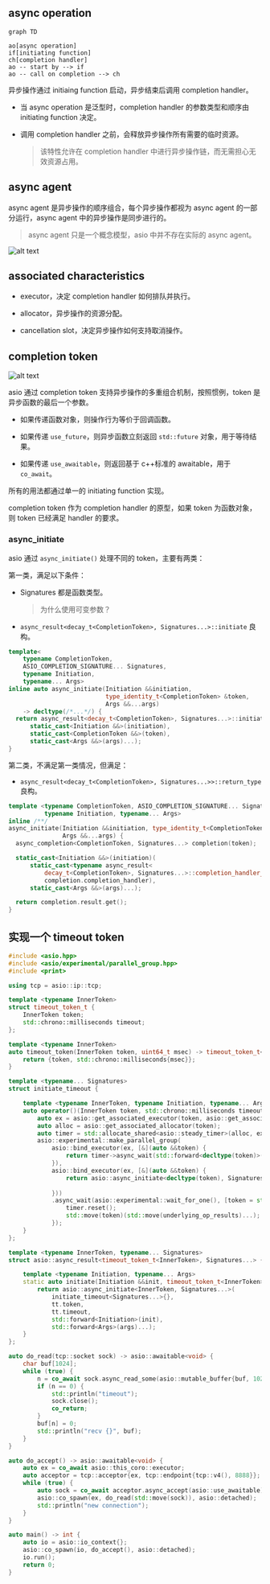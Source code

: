 ## async operation

```mermaid
graph TD

ao[async operation]
if[initiating function]
ch[completion handler]
ao -- start by --> if
ao -- call on completion --> ch
```

异步操作通过 initiaing function 启动，异步结束后调用 completion handler。

- 当 async operation 是泛型时，completion handler 的参数类型和顺序由 initiating function 决定。

- 调用 completion handler 之前，会释放异步操作所有需要的临时资源。

  > 该特性允许在 completion handler 中进行异步操作链，而无需担心无效资源占用。

## async agent

async agent 是异步操作的顺序组合，每个异步操作都视为 async agent 的一部分运行，async agent 中的异步操作是同步进行的。

> async agent 只是一个概念模型，asio 中并不存在实际的 async agent。

![alt text](image.png)

## associated characteristics

- executor，决定 completion handler 如何排队并执行。

- allocator，异步操作的资源分配。

- cancellation slot，决定异步操作如何支持取消操作。

## completion token

![alt text](image-1.png)

asio 通过 completion token 支持异步操作的多重组合机制，按照惯例，token 是异步函数的最后一个参数。

- 如果传递函数对象，则操作行为等价于回调函数。

- 如果传递 `use_future`，则异步函数立刻返回 `std::future` 对象，用于等待结果。

- 如果传递 `use_awaitable`，则返回基于 c++标准的 awaitable，用于 `co_await`。

所有的用法都通过单一的 initiating function 实现。

completion token 作为 completion handler 的原型，如果 token 为函数对象，则 token 已经满足 handler 的要求。

### async_initiate

asio 通过 `async_initiate()` 处理不同的 token，主要有两类：

第一类，满足以下条件：

- Signatures 都是函数类型。

  > 为什么使用可变参数？

- `async_result<decay_t<CompletionToken>, Signatures...>::initiate` 良构。

```cpp
template<
    typename CompletionToken,
    ASIO_COMPLETION_SIGNATURE... Signatures,
    typename Initiation,
    typename... Args>
inline auto async_initiate(Initiation &&initiation,
                           type_identity_t<CompletionToken> &token,
                           Args &&...args)
    -> decltype(/*...*/) {
  return async_result<decay_t<CompletionToken>, Signatures...>::initiate(
      static_cast<Initiation &&>(initiation),
      static_cast<CompletionToken &&>(token),
      static_cast<Args &&>(args)...);
}
```

第二类，不满足第一类情况，但满足：

- `async_result<decay_t<CompletionToken>, Signatures...>>::return_type` 良构。

```cpp
template <typename CompletionToken, ASIO_COMPLETION_SIGNATURE... Signatures,
          typename Initiation, typename... Args>
inline /**/
async_initiate(Initiation &&initiation, type_identity_t<CompletionToken> &token,
               Args &&...args) {
  async_completion<CompletionToken, Signatures...> completion(token);

  static_cast<Initiation &&>(initiation)(
      static_cast<typename async_result<
          decay_t<CompletionToken>, Signatures...>::completion_handler_type &&>(
          completion.completion_handler),
      static_cast<Args &&>(args)...);

  return completion.result.get();
}
```

## 实现一个 timeout token

```cpp
#include <asio.hpp>
#include <asio/experimental/parallel_group.hpp>
#include <print>

using tcp = asio::ip::tcp;

template <typename InnerToken>
struct timeout_token_t {
    InnerToken token;
    std::chrono::milliseconds timeout;
};

template <typename InnerToken>
auto timeout_token(InnerToken token, uint64_t msec) -> timeout_token_t<InnerToken> {
    return {token, std::chrono::milliseconds{msec}};
}

template <typename... Signatures>
struct initiate_timeout {

    template <typename InnerToken, typename Initiation, typename... Args>
    auto operator()(InnerToken token, std::chrono::milliseconds timeout, Initiation &&initiation, Args &&...args) -> void {
        auto ex = asio::get_associated_executor(token, asio::get_associated_executor(initiation));
        auto alloc = asio::get_associated_allocator(token);
        auto timer = std::allocate_shared<asio::steady_timer>(alloc, ex, timeout);
        asio::experimental::make_parallel_group(
            asio::bind_executor(ex, [&](auto &&token) {
                return timer->async_wait(std::forward<decltype(token)>(token));
            }),
            asio::bind_executor(ex, [&](auto &&token) {
                return asio::async_initiate<decltype(token), Signatures...>(std::forward<Initiation>(initiation), token,
                                                                            std::forward<Args>(args)...);
            }))
            .async_wait(asio::experimental::wait_for_one(), [token = std::move(token), timer](std::array<std::size_t, 2>, std::error_code ec, auto... underlying_op_results) mutable {
                timer.reset();
                std::move(token)(std::move(underlying_op_results)...);
            });
    }
};

template <typename InnerToken, typename... Signatures>
struct asio::async_result<timeout_token_t<InnerToken>, Signatures...> {

    template <typename Initiation, typename... Args>
    static auto initiate(Initiation &&init, timeout_token_t<InnerToken> tt, Args &&...args) {
        return asio::async_initiate<InnerToken, Signatures...>(
            initiate_timeout<Signatures...>{},
            tt.token,
            tt.timeout,
            std::forward<Initiation>(init),
            std::forward<Args>(args)...);
    }
};

auto do_read(tcp::socket sock) -> asio::awaitable<void> {
    char buf[1024];
    while (true) {
        n = co_await sock.async_read_some(asio::mutable_buffer{buf, 1024}, timeout_token(asio::asio::use_awaitable, 2000));
        if (n == 0) {
            std::println("timeout");
            sock.close();
            co_return;
        }
        buf[n] = 0;
        std::println("recv {}", buf);
    }
}

auto do_accept() -> asio::awaitable<void> {
    auto ex = co_await asio::this_coro::executor;
    auto acceptor = tcp::acceptor{ex, tcp::endpoint{tcp::v4(), 8888}};
    while (true) {
        auto sock = co_await acceptor.async_accept(asio::use_awaitable);
        asio::co_spawn(ex, do_read(std::move(sock)), asio::detached);
        std::println("new connection");
    }
}

auto main() -> int {
    auto io = asio::io_context{};
    asio::co_spawn(io, do_accept(), asio::detached);
    io.run();
    return 0;
}
```
